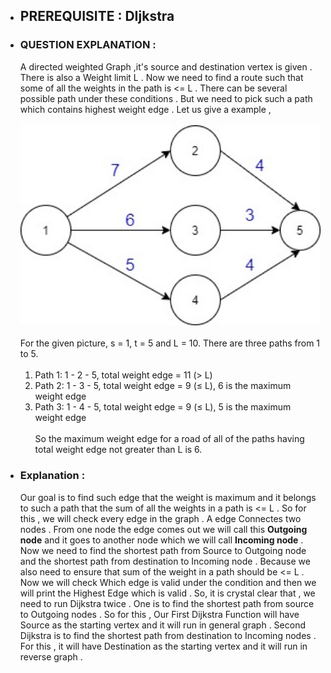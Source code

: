 - ## PREREQUISITE : DIjkstra
- ### QUESTION EXPLANATION :
  A directed weighted Graph ,it's source and destination vertex is given . There is also a Weight limit L . Now we need to find a route such that some of all the weights in the 
  path is <= L . There can be several possible path under these conditions . But we need to pick such a path which contains highest weight edge . Let us give a example , <br><br>
  <img src="Image/photo.jpg" width="500" >
  <br><br>
  For the given picture, s = 1, t = 5 and L = 10. There are three paths from 1 to 5.<br><br>
  1.  Path 1: 1 - 2 - 5, total weight edge = 11 (> L) <br>
  2.  Path 2: 1 - 3 - 5, total weight edge = 9 (≤ L), 6 is the maximum weight edge <br>
  3.  Path 3: 1 - 4 - 5, total weight edge = 9 (≤ L), 5 is the maximum weight edge <br><br>
  So the maximum weight edge for a road of all of the paths having total weight edge not greater than L is 6.
- ### Explanation :
  Our goal is to find such edge that the weight is maximum and it belongs to such a path that the sum of all the weights in a path is <= L . So for this , we will check every 
  edge in the graph . A edge Connectes two nodes . From one node the edge comes out we will call this **Outgoing node** and it goes to another node which we will call **Incoming    node** . Now we need to find the shortest path from Source to Outgoing node and the shortest path from destination to Incoming node . Because we also need to ensure that sum of the weight in a path should be <= L . Now we will check Which edge is valid under the condition and then we will print the Highest Edge which is valid . So, it is crystal clear that , we need to run Dijkstra twice . One is to find the shortest path from source to Outgoing nodes . So for this , Our First Dijkstra Function will have Source as the starting
  vertex and it will run in general graph . Second Dijkstra is to find the shortest path from destination to Incoming nodes . For this , it will have Destination as the starting vertex and it will run in reverse graph .
